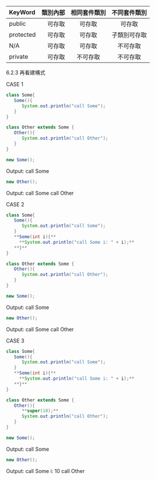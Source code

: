 



|KeyWord|類別內部|相同套件類別|不同套件類別
|:-----|----:|:----:|:----:|
|public|可存取|可存取|可存取|
|protected|可存取|可存取|子類別可存取|
|N/A|可存取|可存取|不可存取|
|private|可存取|不可存取|不可存取|


6.2.3 再看建構式

CASE 1
```java
class Some{
   Some(){
      System.out.println("call Some");
   }
}

class Other extends Some {
   Other(){
      System.out.println("call Other");
   }
}
```

```java
new Some();
```
Output: call Some

```java
new Other();
```
Output: 
call Some
call Other

CASE 2

```java
class Some{
   Some(){
      System.out.println("call Some");
   }
   **Some(int i){**
     **System.out.println("call Some i: " + i);**
   **}**
}

class Other extends Some {
   Other(){
      System.out.println("call Other");
   }
}
```

```java
new Some();
```
Output: call Some

```java
new Other();
```
Output: 
call Some
call Other

CASE 3

```java
class Some{
   Some(){
      System.out.println("call Some");
   }
   **Some(int i){**
     **System.out.println("call Some i: " + i);**
   **}**
}

class Other extends Some {
   Other(){
      **super(10);**
      System.out.println("call Other");
   }
}
```
```java
new Some();
```
Output: call Some

```java
new Other();
```
Output: 
call Some i: 10
call Other


